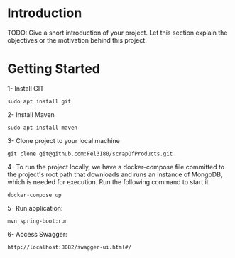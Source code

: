 # Introduction

TODO: Give a short introduction of your project. Let this section explain the objectives or the motivation behind this project.

# Getting Started

1- Install GIT

	sudo apt install git

2- Install Maven

	sudo apt install maven

3- Clone project to your local machine

	git clone git@github.com:Fel3180/scrapOfProducts.git

4- To run the project locally, we have a docker-compose file committed to the project's root path that downloads and runs an instance of
MongoDB, which is needed for execution. Run the following command to start it.

    docker-compose up

5- Run application:

    mvn spring-boot:run

6- Access Swagger:

    http://localhost:8082/swagger-ui.html#/